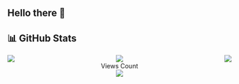 ## Hello there 👋
## 📊 GitHub Stats
<p align="center">
  <img align='left' src="https://github-readme-stats.vercel.app/api?username=Nouzaria&theme=radical&hide_border=false&include_all_commits=false&count_private=false" />
  <img align='right' src="https://github-readme-streak-stats.herokuapp.com/?user=Nouzaria&theme=radical&hide_border=false" />
  <img src="https://github-profile-trophy.vercel.app/?username=nouzaria&theme=radical" /><br/>
  Views Count <br/>
  <a href="https://count.getloli.com/"><img src="https://count.getloli.com/@:Nouzaria?name=%3ANouzaria&theme=booru-lewd&padding=7&offset=0&align=top&scale=1&pixelated=1&darkmode=auto"/></a><br/>
</p>

<!--
**Nouzaria/Nouzaria** is a ✨ _special_ ✨ repository because its `README.md` (this file) appears on your GitHub profile.

Here are some ideas to get you started:

- 🔭 I’m currently working on ...
- 🌱 I’m currently learning ...
- 👯 I’m looking to collaborate on ...
- 🤔 I’m looking for help with ...
- 💬 Ask me about ...
- 📫 How to reach me: ...
- 😄 Pronouns: ...
- ⚡ Fun fact: ...
-->
